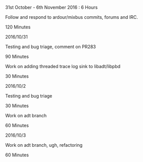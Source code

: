 31st October - 6th November 2016 : 6 Hours

Follow and respond to ardour/mixbus commits, forums and IRC.

120 Minutes

2016/10/31

Testing and bug triage, comment on PR283

90 Minutes

Work on adding threaded trace log sink to libadt/libpbd

30 Minutes

2016/10/2

Testing and bug triage

30 Minutes

Work on adt branch

60 Minutes

2016/10/3

Work on adt branch, ugh, refactoring

60 Minutes
